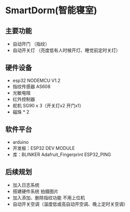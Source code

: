 # SmartDorm(智能寝室)

## 主要功能

- 自动开门 （指纹）
- 自动开关灯 （亮度低有人时候开灯、睡觉前定时关灯）

## 硬件设备

- esp32 NODEMCU V1.2
- 指纹传感器 AS608
- 光敏电阻
- 红外控制器
- 舵机 SG90 x 3（开关灯x2 开门x1）
- 磁珠 * 2

## 软件平台

- arduino
- 开发板：ESP32 DEV MODULE
- 库：BLINKER Adafruit_Fingerprint ESP32_PING

## 后续规划

- 加入日志系统
- 搭建硬件系统 拍摄图片
- 加入添加、删除指纹功能 不用上位机
- 自动开关空调（温度低或高自动开空调、晚上定时关空调）
